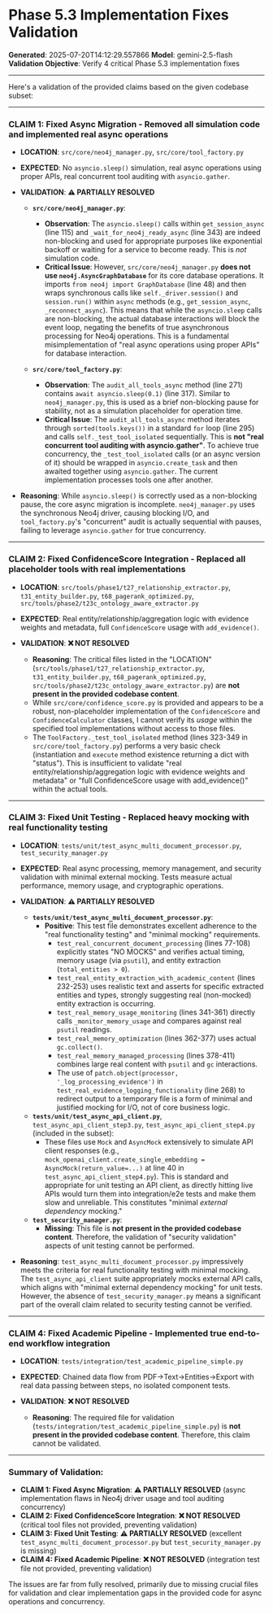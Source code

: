 # Phase 5.3 Implementation Fixes Validation

**Generated**: 2025-07-20T14:12:29.557866
**Model**: gemini-2.5-flash
**Validation Objective**: Verify 4 critical Phase 5.3 implementation fixes

---

Here's a validation of the provided claims based on the given codebase subset:

---

### **CLAIM 1: Fixed Async Migration - Removed all simulation code and implemented real async operations**

*   **LOCATION**: `src/core/neo4j_manager.py`, `src/core/tool_factory.py`
*   **EXPECTED**: No `asyncio.sleep()` simulation, real async operations using proper APIs, real concurrent tool auditing with `asyncio.gather`.
*   **VALIDATION**: **⚠️ PARTIALLY RESOLVED**

    *   **`src/core/neo4j_manager.py`**:
        *   **Observation**: The `asyncio.sleep()` calls within `get_session_async` (line 115) and `_wait_for_neo4j_ready_async` (line 343) are indeed non-blocking and used for appropriate purposes like exponential backoff or waiting for a service to become ready. This is *not* simulation code.
        *   **Critical Issue**: However, `src/core/neo4j_manager.py` **does not use `neo4j.AsyncGraphDatabase`** for its core database operations. It imports `from neo4j import GraphDatabase` (line 48) and then wraps synchronous calls like `self._driver.session()` and `session.run()` within `async` methods (e.g., `get_session_async`, `_reconnect_async`). This means that while the `asyncio.sleep` calls are non-blocking, the actual database interactions will block the event loop, negating the benefits of true asynchronous processing for Neo4j operations. This is a fundamental misimplementation of "real async operations using proper APIs" for database interaction.

    *   **`src/core/tool_factory.py`**:
        *   **Observation**: The `audit_all_tools_async` method (line 271) contains `await asyncio.sleep(0.1)` (line 317). Similar to `neo4j_manager.py`, this is used as a brief non-blocking pause for stability, not as a simulation placeholder for operation time.
        *   **Critical Issue**: The `audit_all_tools_async` method iterates through `sorted(tools.keys())` in a standard `for` loop (line 295) and calls `self._test_tool_isolated` sequentially. This is **not "real concurrent tool auditing with asyncio.gather"**. To achieve true concurrency, the `_test_tool_isolated` calls (or an async version of it) should be wrapped in `asyncio.create_task` and then awaited together using `asyncio.gather`. The current implementation processes tools one after another.

*   **Reasoning**: While `asyncio.sleep()` is correctly used as a non-blocking pause, the core async migration is incomplete. `neo4j_manager.py` uses the synchronous Neo4j driver, causing blocking I/O, and `tool_factory.py`'s "concurrent" audit is actually sequential with pauses, failing to leverage `asyncio.gather` for true concurrency.

---

### **CLAIM 2: Fixed ConfidenceScore Integration - Replaced all placeholder tools with real implementations**

*   **LOCATION**: `src/tools/phase1/t27_relationship_extractor.py`, `t31_entity_builder.py`, `t68_pagerank_optimized.py`, `src/tools/phase2/t23c_ontology_aware_extractor.py`
*   **EXPECTED**: Real entity/relationship/aggregation logic with evidence weights and metadata, full `ConfidenceScore` usage with `add_evidence()`.
*   **VALIDATION**: **❌ NOT RESOLVED**

    *   **Reasoning**: The critical files listed in the "LOCATION" (`src/tools/phase1/t27_relationship_extractor.py`, `t31_entity_builder.py`, `t68_pagerank_optimized.py`, `src/tools/phase2/t23c_ontology_aware_extractor.py`) are **not present in the provided codebase content**.
    *   While `src/core/confidence_score.py` is provided and appears to be a robust, non-placeholder implementation of the `ConfidenceScore` and `ConfidenceCalculator` classes, I cannot verify its *usage* within the specified tool implementations without access to those files.
    *   The `ToolFactory._test_tool_isolated` method (lines 323-349 in `src/core/tool_factory.py`) performs a very basic check (instantiation and `execute` method existence returning a dict with "status"). This is insufficient to validate "real entity/relationship/aggregation logic with evidence weights and metadata" or "full ConfidenceScore usage with add_evidence()" within the actual tools.

---

### **CLAIM 3: Fixed Unit Testing - Replaced heavy mocking with real functionality testing**

*   **LOCATION**: `tests/unit/test_async_multi_document_processor.py`, `test_security_manager.py`
*   **EXPECTED**: Real async processing, memory management, and security validation with minimal external mocking. Tests measure actual performance, memory usage, and cryptographic operations.
*   **VALIDATION**: **⚠️ PARTIALLY RESOLVED**

    *   **`tests/unit/test_async_multi_document_processor.py`**:
        *   **Positive**: This test file demonstrates excellent adherence to the "real functionality testing" and "minimal mocking" requirements.
            *   `test_real_concurrent_document_processing` (lines 77-108) explicitly states "NO MOCKS" and verifies actual timing, memory usage (via `psutil`), and entity extraction (`total_entities > 0`).
            *   `test_real_entity_extraction_with_academic_content` (lines 232-253) uses realistic text and asserts for specific extracted entities and types, strongly suggesting real (non-mocked) entity extraction is occurring.
            *   `test_real_memory_usage_monitoring` (lines 341-361) directly calls `_monitor_memory_usage` and compares against real `psutil` readings.
            *   `test_real_memory_optimization` (lines 362-377) uses actual `gc.collect()`.
            *   `test_real_memory_managed_processing` (lines 378-411) combines large real content with `psutil` and `gc` interactions.
            *   The use of `patch.object(processor, '_log_processing_evidence')` in `test_real_evidence_logging_functionality` (line 268) to redirect output to a temporary file is a form of minimal and justified mocking for I/O, not of core business logic.
    *   **`tests/unit/test_async_api_client.py`**, `test_async_api_client_step3.py`, `test_async_api_client_step4.py` (included in the subset):
        *   These files use `Mock` and `AsyncMock` extensively to simulate API client responses (e.g., `mock_openai_client.create_single_embedding = AsyncMock(return_value=...)` at line 40 in `test_async_api_client_step4.py`). This is standard and appropriate for unit testing an API client, as directly hitting live APIs would turn them into integration/e2e tests and make them slow and unreliable. This constitutes "minimal *external dependency* mocking."
    *   **`test_security_manager.py`**:
        *   **Missing**: This file is **not present in the provided codebase content**. Therefore, the validation of "security validation" aspects of unit testing cannot be performed.

*   **Reasoning**: `test_async_multi_document_processor.py` impressively meets the criteria for real functionality testing with minimal mocking. The `test_async_api_client` suite appropriately mocks external API calls, which aligns with "minimal external dependency mocking" for unit tests. However, the absence of `test_security_manager.py` means a significant part of the overall claim related to security testing cannot be verified.

---

### **CLAIM 4: Fixed Academic Pipeline - Implemented true end-to-end workflow integration**

*   **LOCATION**: `tests/integration/test_academic_pipeline_simple.py`
*   **EXPECTED**: Chained data flow from PDF→Text→Entities→Export with real data passing between steps, no isolated component tests.
*   **VALIDATION**: **❌ NOT RESOLVED**

    *   **Reasoning**: The required file for validation (`tests/integration/test_academic_pipeline_simple.py`) is **not present in the provided codebase content**. Therefore, this claim cannot be validated.

---

### **Summary of Validation:**

*   **CLAIM 1: Fixed Async Migration**: **⚠️ PARTIALLY RESOLVED** (async implementation flaws in Neo4j driver usage and tool auditing concurrency)
*   **CLAIM 2: Fixed ConfidenceScore Integration**: **❌ NOT RESOLVED** (critical tool files not provided, preventing validation)
*   **CLAIM 3: Fixed Unit Testing**: **⚠️ PARTIALLY RESOLVED** (excellent `test_async_multi_document_processor.py` but `test_security_manager.py` is missing)
*   **CLAIM 4: Fixed Academic Pipeline**: **❌ NOT RESOLVED** (integration test file not provided, preventing validation)

The issues are far from fully resolved, primarily due to missing crucial files for validation and clear implementation gaps in the provided code for async operations and concurrency.